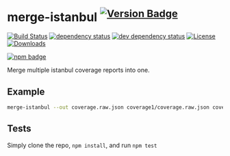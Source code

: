 # merge-istanbul <sup>[![Version Badge][2]][1]</sup>

[![Build Status][3]][4]
[![dependency status][5]][6]
[![dev dependency status][7]][8]
[![License][license-image]][license-url]
[![Downloads][downloads-image]][downloads-url]

[![npm badge][11]][1]

Merge multiple istanbul coverage reports into one.

## Example

```sh
merge-istanbul --out coverage.raw.json coverage1/coverage.raw.json coverage2/coverage.raw.json
```

## Tests
Simply clone the repo, `npm install`, and run `npm test`

[1]: https://npmjs.org/package/merge-istanbul
[2]: http://versionbadg.es/ljharb/merge-istanbul.svg
[3]: https://travis-ci.org/ljharb/merge-istanbul.svg
[4]: https://travis-ci.org/ljharb/merge-istanbul
[5]: https://david-dm.org/ljharb/merge-istanbul.svg
[6]: https://david-dm.org/ljharb/merge-istanbul
[7]: https://david-dm.org/ljharb/merge-istanbul/dev-status.svg
[8]: https://david-dm.org/ljharb/merge-istanbul#info=devDependencies
[11]: https://nodei.co/npm/merge-istanbul.png?downloads=true&stars=true
[license-image]: http://img.shields.io/npm/l/merge-istanbul.svg
[license-url]: LICENSE
[downloads-image]: http://img.shields.io/npm/dm/merge-istanbul.svg
[downloads-url]: http://npm-stat.com/charts.html?package=merge-istanbul
